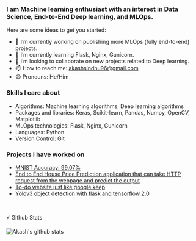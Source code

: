 ### I am Machine learning enthusiast with an interest in Data Science, End-to-End Deep learning, and MLOps.

Here are some ideas to get you started:

- 🔭 I’m currently working on publishing more MLOps (fully end-to-end) projects.
- 🌱 I’m currently learning Flask, Nginx, Gunicorn.
- 👯 I’m looking to collaborate on new projects related to Deep learning.
- 📫 How to reach me: akashsindhu96@gmail.com
- 😄 Pronouns: He/Him

### Skills I care about

* Algorithms: Machine learning algorithms, Deep learning algorithms
* Packages and libraries: Keras, Scikit-learn, Pandas, Numpy, OpenCV, Matplotlib
* MLOps technologies: Flask, Nginx, Gunicorn
* Languages: Python
* Version Control: Git

### Projects I have worked on
* [MNIST Accuracy: 99.07%](https://github.com/Akashsindhu/MNIST)
* [End to End House Price Prediction application that can take HTTP request from the webpage and predict the output](https://github.com/Akashsindhu/House-price-prediction)
* [To-do website just like google keep](https://github.com/Akashsindhu/Twodo/blob/master/README.md)
* [Yolov3 object detection with flask and tensorflow 2.0](https://github.com/Akashsindhu/AIes_object_detection)

<br />

:zap: Github Stats
<br />

![Akash's github stats](https://github-readme-stats.vercel.app/api?username=Akashsindhu&count_private=true&show_icons=true&hide=stars&theme=tokyonight)



